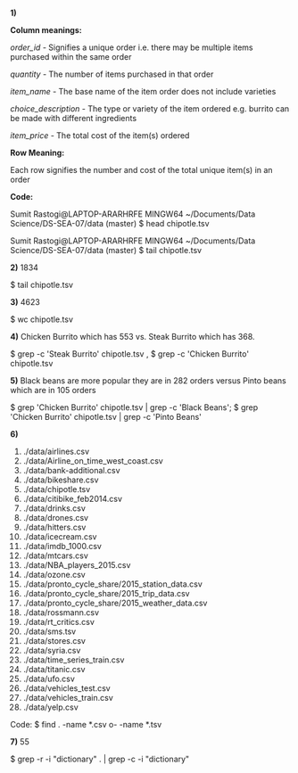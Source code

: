 **1)**

**Column meanings:** 

*order_id* - Signifies a unique order i.e. there may be multiple items purchased within the same order

*quantity* - The number of items purchased in that order

*item_name* - The base name of the item order does not include varieties

*choice_description* - The type or variety of the item ordered e.g. burrito can be made with different ingredients

*item_price* - The total cost of the item(s) ordered

**Row Meaning:**

Each row signifies the number and cost of the total unique item(s) in an order

**Code:**

Sumit Rastogi@LAPTOP-ARARHRFE MINGW64 ~/Documents/Data Science/DS-SEA-07/data (master) $ head chipotle.tsv

Sumit Rastogi@LAPTOP-ARARHRFE MINGW64 ~/Documents/Data Science/DS-SEA-07/data (master) $ tail chipotle.tsv

**2)** 1834

 $ tail chipotle.tsv

**3)** 4623

 $ wc chipotle.tsv

**4)** Chicken Burrito which has 553 vs. Steak Burrito which has 368.

$ grep -c 'Steak Burrito' chipotle.tsv , $ grep -c 'Chicken Burrito' chipotle.tsv

**5)** Black beans are more popular they are in 282 orders versus Pinto beans which are in 105 orders

$ grep 'Chicken Burrito' chipotle.tsv | grep -c 'Black Beans'; $ grep 'Chicken Burrito' chipotle.tsv | grep -c 'Pinto Beans'

**6)**

1. ./data/airlines.csv
1. ./data/Airline_on_time_west_coast.csv
1. ./data/bank-additional.csv
1. ./data/bikeshare.csv
1. ./data/chipotle.tsv
1. ./data/citibike_feb2014.csv
1. ./data/drinks.csv
1. ./data/drones.csv
1. ./data/hitters.csv
1. ./data/icecream.csv
1. ./data/imdb_1000.csv
1. ./data/mtcars.csv
1. ./data/NBA_players_2015.csv
1. ./data/ozone.csv
1. ./data/pronto_cycle_share/2015_station_data.csv
1. ./data/pronto_cycle_share/2015_trip_data.csv
1. ./data/pronto_cycle_share/2015_weather_data.csv
1. ./data/rossmann.csv
1. ./data/rt_critics.csv
1. ./data/sms.tsv
1. ./data/stores.csv
1. ./data/syria.csv
1. ./data/time_series_train.csv
1. ./data/titanic.csv
1. ./data/ufo.csv
1. ./data/vehicles_test.csv
1. ./data/vehicles_train.csv
1. ./data/yelp.csv

Code: $ find . -name *.csv o- -name *.tsv

**7)** 55

$ grep -r -i "dictionary" . | grep -c -i "dictionary"
